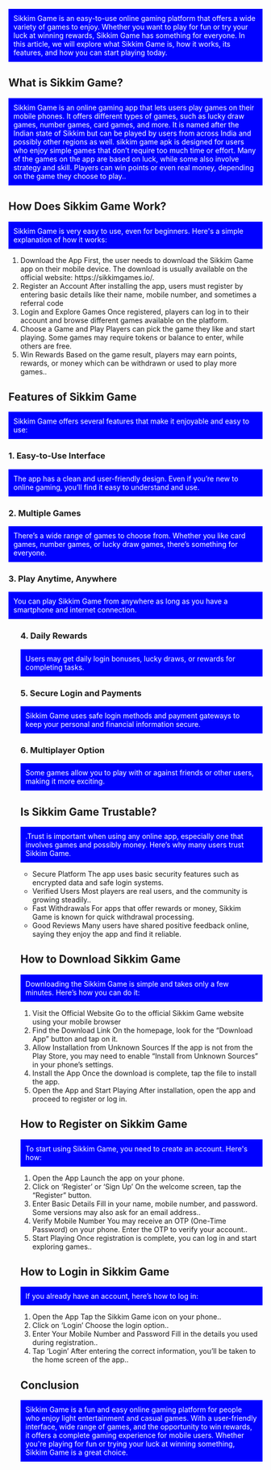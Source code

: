 <!DOCTYPE html>
<html lang="en">
<head>
  <style>
  p {
      background-color: blue;
      color: white;
      padding: 10px;
    }
  </style>
<title>Sikkim Game</title>
</head>
<body>
<p>Sikkim Game is an easy-to-use online gaming platform that offers a wide variety of games to enjoy. Whether you want to play for fun or try your luck at winning rewards, Sikkim Game has something for everyone. In this article, we will explore what Sikkim Game is, how it works, its features, and how you can start playing today.</p>
<h2>What is Sikkim Game?</h2>
<p>Sikkim Game is an online gaming app that lets users play games on their mobile phones. It offers different types of games, such as lucky draw games, number games, card games, and more. It is named after the Indian state of Sikkim but can be played by users from across India and possibly other regions as well.
sikkim game apk is designed for users who enjoy simple games that don’t require too much time or effort. Many of the games on the app are based on luck, while some also involve strategy and skill. Players can win points or even real money, depending on the game they choose to play..</p>
<h2>How Does Sikkim Game Work?</h2>
<p>Sikkim Game is very easy to use, even for beginners. Here's a simple explanation of how it works:</p>
<ol><li>Download the App First, the user needs to download the Sikkim Game app on their mobile device. The download is usually available on the official website: https://sikkimgames.io/.</li>
<li>Register an Account After installing the app, users must register by entering basic details like their name, mobile number, and sometimes a referral code</li>
<li>Login and Explore Games Once registered, players can log in to their account and browse different games available on the platform.</li>
<li>Choose a Game and Play Players can pick the game they like and start playing. Some games may require tokens or balance to enter, while others are free.</li>
<li>Win Rewards Based on the game result, players may earn points, rewards, or money which can be withdrawn or used to play more games..</li>
</ol>
<h2>Features of Sikkim Game</h2>
<p>Sikkim Game offers several features that make it enjoyable and easy to use:</p>
<h3>1. Easy-to-Use Interface</h3>
<p>The app has a clean and user-friendly design. Even if you’re new to online gaming, you’ll find it easy to understand and use.</p>
<h3>2. Multiple Games</h3>
<p>There’s a wide range of games to choose from. Whether you like card games, number games, or lucky draw games, there’s something for everyone.</p>
<h3>3. Play Anytime, Anywhere</h3>
<p>You can play Sikkim Game from anywhere as long as you have a smartphone and internet connection.</p>
<ul>
<h3>4. Daily Rewards</h3>
<p>Users may get daily login bonuses, lucky draws, or rewards for completing tasks.</p>
<h3>5. Secure Login and Payments</h3>
<p>Sikkim Game uses safe login methods and payment gateways to keep your personal and financial information secure.</p>
<h3>6. Multiplayer Option</h3>
<p>Some games allow you to play with or against friends or other users, making it more exciting.</p>
<h2>Is Sikkim Game Trustable?</h2>
<p>.Trust is important when using any online app, especially one that involves games and possibly money. Here’s why many users trust Sikkim Game.</p>
<ul>
<li>Secure Platform The app uses basic security features such as encrypted data and safe login systems.</li>
<li>Verified Users Most players are real users, and the community is growing steadily..</li>
<li>Fast Withdrawals For apps that offer rewards or money, Sikkim Game is known for quick withdrawal processing.</li>
<li>Good Reviews Many users have shared positive feedback online, saying they enjoy the app and find it reliable.</li>
</ul>
<h2>How to Download Sikkim Game</h2>
<p>Downloading the Sikkim Game is simple and takes only a few minutes. Here’s how you can do it:</p>
<ol>
<li>Visit the Official Website Go to the official Sikkim Game website using your mobile browser</li>
<li>Find the Download Link On the homepage, look for the “Download App” button and tap on it.</li>
<li>Allow Installation from Unknown Sources If the app is not from the Play Store, you may need to enable “Install from Unknown Sources” in your phone’s settings.</li>
<li>Install the App Once the download is complete, tap the file to install the app.</li>
<li>Open the App and Start Playing After installation, open the app and proceed to register or log in.</li>
</ol>
<h2>How to Register on Sikkim Game</h2>
<p>To start using Sikkim Game, you need to create an account. Here's how:</p>
<ol>
<li>Open the App Launch the app on your phone.</li>
<li>Click on ‘Register’ or ‘Sign Up’ On the welcome screen, tap the “Register” button.</li>
<li>Enter Basic Details Fill in your name, mobile number, and password. Some versions may also ask for an email address..</li>
<li>Verify Mobile Number You may receive an OTP (One-Time Password) on your phone. Enter the OTP to verify your account..</li>
<li>Start Playing Once registration is complete, you can log in and start exploring games..</li>
</ol>
<h2>How to Login in Sikkim Game</h2>
<p>If you already have an account, here’s how to log in:</p>
<ol>
<li>Open the App Tap the Sikkim Game icon on your phone..</li>
<li>Click on ‘Login’ Choose the login option..</li>
<li>Enter Your Mobile Number and Password Fill in the details you used during registration..</li>
<li>Tap ‘Login’ After entering the correct information, you’ll be taken to the home screen of the app..</li>
</ol>
<h2>Conclusion</h2>
<p>Sikkim Game is a fun and easy online gaming platform for people who enjoy light entertainment and casual games. With a user-friendly interface, wide range of games, and the opportunity to win rewards, it offers a complete gaming experience for mobile users. Whether you're playing for fun or trying your luck at winning something, Sikkim Game is a great choice.</p>
</body>
</html>


